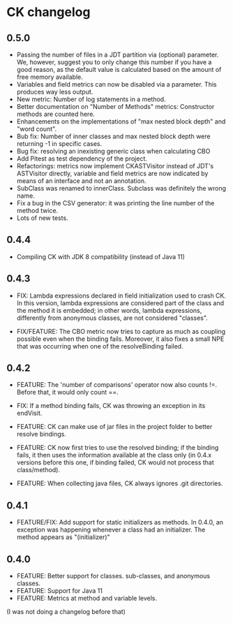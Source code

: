 # CK changelog

## 0.5.0

* Passing the number of files in a JDT partition via (optional) parameter. We, however,
suggest you to only change this number if you have a good reason, as the default
value is calculated based on the amount of free memory available.
* Variables and field metrics can now be disabled via a parameter. This produces
way less output.
* New metric: Number of log statements in a method.
* Better documentation on "Number of Methods" metrics: Constructor methods are counted here.
* Enhancements on the implementations of "max nested block depth" and "word count".
* Bub fix: Number of inner classes and max nested block depth were returning -1 in specific cases.
* Bug fix: resolving an inexisting generic class when calculating CBO
* Add Pitest as test dependency of the project.
* Refactorings: metrics now implement CKASTVisitor instead of JDT's ASTVisitor directly,
variable and field metrics are now indicated by means of an interface and not an annotation.
* SubClass was renamed to innerClass. Subclass was definitely the wrong name.
* Fix a bug in the CSV generator: it was printing the line number of the method twice.
* Lots of new tests.

## 0.4.4

* Compiling CK with JDK 8 compatibility (instead of Java 11)

## 0.4.3

* FIX: Lambda expressions declared in field initialization used to crash
CK. In this version, lambda expressions are considered part of the class
and the method it is embedded; in other words, lambda expressions, differently
from anonymous classes, are not considered "classes".

* FIX/FEATURE: The CBO metric now tries to capture as much as coupling possible
even when the binding fails. Moreover, it also fixes a small NPE that was occurring
when one of the resolveBinding failed.

## 0.4.2

* FEATURE: The 'number of comparisons' operator now also counts !=.
Before that, it would only count ==.

* FIX: If a method binding fails, CK was throwing an exception in its endVisit.

* FEATURE: CK can make use of jar files in the project folder to better
resolve bindings.

* FEATURE: CK now first tries to use the resolved binding; if the binding fails,
it then uses the information available at the class only (in 0.4.x versions before
this one, if binding failed, CK would not process that class/method).

* FEATURE: When collecting java files, CK always ignores .git directories.

## 0.4.1

* FEATURE/FIX: Add support for static initializers as methods. In 0.4.0, an exception
was happening whenever a class had an initializer. The method appears
as "(initializer)"

## 0.4.0

* FEATURE: Better support for classes. sub-classes, and anonymous classes.
* FEATURE: Support for Java 11
* FEATURE: Metrics at method and variable levels.

(I was not doing a changelog before that)
